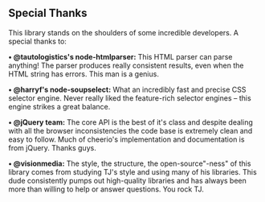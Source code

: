 
## Special Thanks

This library stands on the shoulders of some incredible developers. A special thanks to:

__&#8226; @tautologistics's node-htmlparser:__
This HTML parser can parse anything! The parser produces really consistent results, even when the HTML string has errors. This man is a genius.
 
__&#8226; @harryf's node-soupselect:__ 
What an incredibly fast and precise CSS selector engine. Never really liked the feature-rich selector engines – this engine strikes a great balance.

__&#8226; @jQuery team:__
The core API is the best of it's class and despite dealing with all the browser inconsistencies the code base is extremely clean and easy to follow. Much of cheerio's implementation and documentation is from jQuery. Thanks guys.

__&#8226; @visionmedia:__
The style, the structure, the open-source"-ness" of this library comes from studying TJ's style and using many of his libraries. This dude consistently pumps out high-quality libraries and has always been more than willing to help or answer questions. You rock TJ.